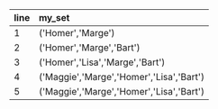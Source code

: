 | line | my_set              |
|:-----|:------------------|
| 1    | ('Homer','Marge') |
| 2    | ('Homer','Marge','Bart') |
| 3    | ('Homer','Lisa','Marge','Bart') |
| 4    | ('Maggie','Marge','Homer','Lisa','Bart') |
| 5    | ('Maggie','Marge','Homer','Lisa','Bart') |